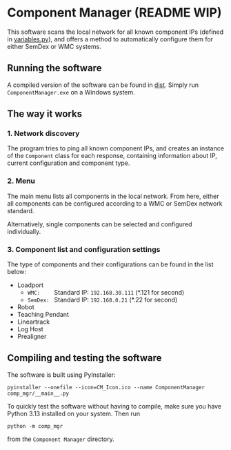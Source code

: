 # Component Manager (README WIP)

This software scans the local network for all known component IPs (defined in [variables.py](comp_mgr/variables.py)), and offers a method to automatically configure them for either SemDex or WMC systems.

## Running the software

A compiled version of the software can be found in [dist](dist/). Simply run `ComponentManager.exe` on a Windows system.

## The way it works

### 1. Network discovery 

The program tries to ping all known component IPs, and creates an instance of the `Component` class for each response, containing information about IP, current configuration and component type.

### 2. Menu

The main menu lists all components in the local network. From here, either all components can be configured according to a WMC or SemDex network standard.

Alternatively, single components can be selected and configured individually.

### 3. Component list and configuration settings

The type of components and their configurations can be found in the list below:

- Loadport
    - `WMC:    ` Standard IP: `192.168.30.111` (*.121 for second)
    - `SemDex: ` Standard IP: `192.168.0.21` (*.22 for second)
- Robot
- Teaching Pendant
- Lineartrack
- Log Host
- Prealigner

## Compiling and testing the software

The software is built using PyInstaller:

```
pyinstaller --onefile --icon=CM_Icon.ico --name ComponentManager comp_mgr/__main__.py
```

To quickly test the software without having to compile, make sure you have Python 3.13 installed on your system. Then run

```
python -m comp_mgr
```

from the `Component Manager` directory.
